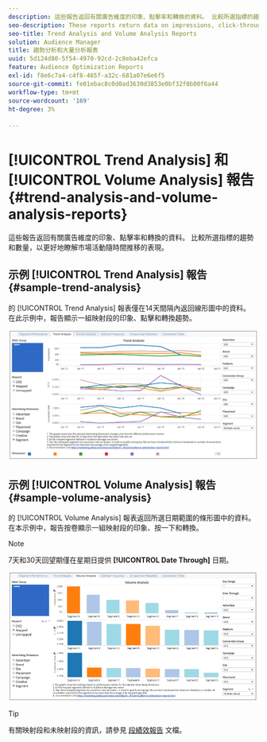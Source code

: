 ```yaml
---
description: 這些報告返回有關廣告維度的印象、點擊率和轉換的資料。 比較所選指標的趨勢和數量，以更好地瞭解市場活動隨時間推移的表現。
seo-description: These reports return data on impressions, click-through rates, and conversions for broad range of advertising dimensions. Compare trends and volume for your selected metrics to get a better picture of how your campaign performs over time.
seo-title: Trend Analysis and Volume Analysis Reports
solution: Audience Manager
title: 趨勢分析和大量分析報表
uuid: 5d124d80-5f54-4970-92cd-2c8eba42efca
feature: Audience Optimization Reports
exl-id: f8e6c7a4-c4f8-465f-a32c-681a07e6e6f5
source-git-commit: fe01ebac8c0d0ad3630d3853e0bf32f0b00f6a44
workflow-type: tm+mt
source-wordcount: '169'
ht-degree: 3%

---
```


# [!UICONTROL Trend Analysis] 和 [!UICONTROL Volume Analysis] 報告{#trend-analysis-and-volume-analysis-reports}

這些報告返回有關廣告維度的印象、點擊率和轉換的資料。 比較所選指標的趨勢和數量，以更好地瞭解市場活動隨時間推移的表現。

## 示例 [!UICONTROL Trend Analysis] 報告 {#sample-trend-analysis}

的 [!UICONTROL Trend Analysis] 報表僅在14天間隔內返回線形圖中的資料。 在此示例中，報告顯示一組映射段的印象、點擊和轉換趨勢。

![](assets/trend-analysis.png)

## 示例 [!UICONTROL Volume Analysis] 報告 {#sample-volume-analysis}

的 [!UICONTROL Volume Analysis] 報表返回所選日期範圍的條形圖中的資料。 在本示例中，報告按卷顯示一組映射段的印象、按一下和轉換。

>[!NOTE]
>
>7天和30天回望期僅在星期日提供 **[!UICONTROL Date Through]** 日期。

![](assets/volume-analysis.png)

>[!TIP]
>
>有關映射段和未映射段的資訊，請參見 [段績效報告](../../../reporting/audience-optimization-reports/aor-advertisers/segment-performance.md) 文檔。
